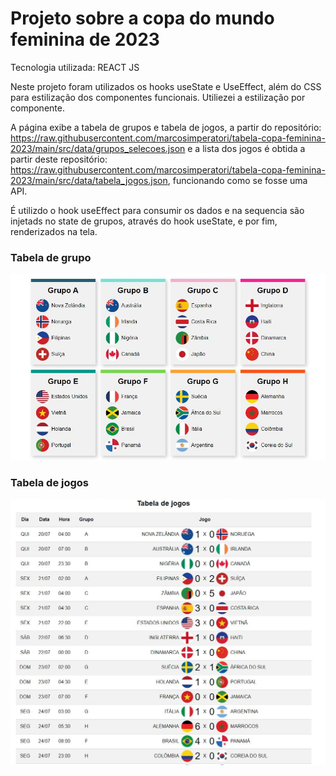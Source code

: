 # Projeto sobre a copa do mundo feminina de 2023

Tecnologia utilizada: REACT JS

Neste projeto foram utilizados os hooks useState e UseEffect, além do CSS para estilização dos componentes funcionais. Utiliezei a estilização por componente.

A página exibe a tabela de grupos e tabela de jogos, a partir do repositório: https://raw.githubusercontent.com/marcosimperatori/tabela-copa-feminina-2023/main/src/data/grupos_selecoes.json e a lista dos jogos é obtida a partir deste repositório: https://raw.githubusercontent.com/marcosimperatori/tabela-copa-feminina-2023/main/src/data/tabela_jogos.json, funcionando como se fosse uma API.

É utilizdo o hook useEffect para consumir os dados e na sequencia são injetads no state de grupos, através do hook useState, e por fim, renderizados na tela.

### Tabela de grupo
![Tabela de grupos](/public/print/grupos.JPG)

### Tabela de jogos
![Tabela de jogos](/public/print/jogos.JPG)